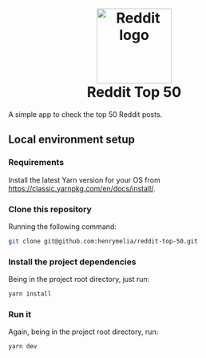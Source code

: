 <h1 align="center">
  <a href="https://github.com/henrymelia/reddit-top-50">
    <img src="https://www.redditinc.com/assets/images/site/reddit-logo.png"
    width="150" alt="Reddit logo">
  </a>
  <br>
  Reddit Top 50
</h1>

A simple app to check the top 50 Reddit posts.

## Local environment setup

### Requirements

Install the latest Yarn version for your OS from https://classic.yarnpkg.com/en/docs/install/.

### Clone this repository

Running the following command:
```bash
git clone git@github.com:henrymelia/reddit-top-50.git
```

### Install the project dependencies

Being in the project root directory, just run:
```bash
yarn install
```

### Run it

Again, being in the project root directory, run:
```bash
yarn dev
```
